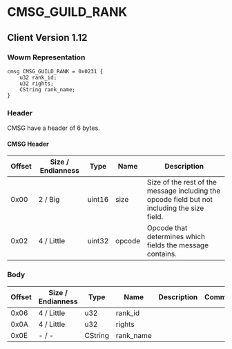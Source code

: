 # CMSG_GUILD_RANK

## Client Version 1.12

### Wowm Representation
```rust,ignore
cmsg CMSG_GUILD_RANK = 0x0231 {
    u32 rank_id;
    u32 rights;
    CString rank_name;
}
```
### Header

CMSG have a header of 6 bytes.

#### CMSG Header

| Offset | Size / Endianness | Type   | Name   | Description |
| ------ | ----------------- | ------ | ------ | ----------- |
| 0x00   | 2 / Big           | uint16 | size   | Size of the rest of the message including the opcode field but not including the size field.|
| 0x02   | 4 / Little        | uint32 | opcode | Opcode that determines which fields the message contains.|

### Body

| Offset | Size / Endianness | Type | Name | Description | Comment |
| ------ | ----------------- | ---- | ---- | ----------- | ------- |
| 0x06 | 4 / Little | u32 | rank_id |  |  |
| 0x0A | 4 / Little | u32 | rights |  |  |
| 0x0E | - / - | CString | rank_name |  |  |

